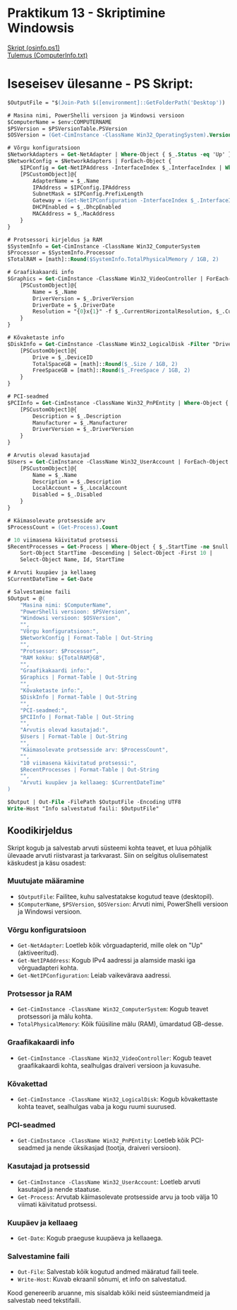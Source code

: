 # Praktikum 13 - Skriptimine Windowsis
[Skript (osinfo.ps1)](/prakt13/osinfo.ps1)  
[Tulemus (ComputerInfo.txt)](/prakt13/ComputerInfo.txt)  

# Iseseisev ülesanne - PS Skript:
```ps
$OutputFile = "$(Join-Path $([environment]::GetFolderPath('Desktop')) 'ComputerInfo.txt')"

# Masina nimi, PowerShelli versioon ja Windowsi versioon
$ComputerName = $env:COMPUTERNAME
$PSVersion = $PSVersionTable.PSVersion
$OSVersion = (Get-CimInstance -ClassName Win32_OperatingSystem).Version

# Võrgu konfiguratsioon
$NetworkAdapters = Get-NetAdapter | Where-Object { $_.Status -eq 'Up' }
$NetworkConfig = $NetworkAdapters | ForEach-Object {
    $IPConfig = Get-NetIPAddress -InterfaceIndex $_.InterfaceIndex | Where-Object { $_.AddressFamily -eq 'IPv4' }
    [PSCustomObject]@{
        AdapterName = $_.Name
        IPAddress = $IPConfig.IPAddress
        SubnetMask = $IPConfig.PrefixLength
        Gateway = (Get-NetIPConfiguration -InterfaceIndex $_.InterfaceIndex).IPv4DefaultGateway.NextHop
        DHCPEnabled = $_.DhcpEnabled
        MACAddress = $_.MacAddress
    }
}

# Protsessori kirjeldus ja RAM
$SystemInfo = Get-CimInstance -ClassName Win32_ComputerSystem
$Processor = $SystemInfo.Processor
$TotalRAM = [math]::Round($SystemInfo.TotalPhysicalMemory / 1GB, 2)

# Graafikakaardi info
$Graphics = Get-CimInstance -ClassName Win32_VideoController | ForEach-Object {
    [PSCustomObject]@{
        Name = $_.Name
        DriverVersion = $_.DriverVersion
        DriverDate = $_.DriverDate
        Resolution = "{0}x{1}" -f $_.CurrentHorizontalResolution, $_.CurrentVerticalResolution
    }
}

# Kõvaketaste info
$DiskInfo = Get-CimInstance -ClassName Win32_LogicalDisk -Filter "DriveType=3" | ForEach-Object {
    [PSCustomObject]@{
        Drive = $_.DeviceID
        TotalSpaceGB = [math]::Round($_.Size / 1GB, 2)
        FreeSpaceGB = [math]::Round($_.FreeSpace / 1GB, 2)
    }
}

# PCI-seadmed
$PCIInfo = Get-CimInstance -ClassName Win32_PnPEntity | Where-Object { $_.PNPClass -eq 'PCI' } | ForEach-Object {
    [PSCustomObject]@{
        Description = $_.Description
        Manufacturer = $_.Manufacturer
        DriverVersion = $_.DriverVersion
    }
}

# Arvutis olevad kasutajad
$Users = Get-CimInstance -ClassName Win32_UserAccount | ForEach-Object {
    [PSCustomObject]@{
        Name = $_.Name
        Description = $_.Description
        LocalAccount = $_.LocalAccount
        Disabled = $_.Disabled
    }
}

# Käimasolevate protsesside arv
$ProcessCount = (Get-Process).Count

# 10 viimasena käivitatud protsessi
$RecentProcesses = Get-Process | Where-Object { $_.StartTime -ne $null } |
    Sort-Object StartTime -Descending | Select-Object -First 10 |
    Select-Object Name, Id, StartTime

# Arvuti kuupäev ja kellaaeg
$CurrentDateTime = Get-Date

# Salvestamine faili
$Output = @(
    "Masina nimi: $ComputerName",
    "PowerShelli versioon: $PSVersion",
    "Windowsi versioon: $OSVersion",
    "",
    "Võrgu konfiguratsioon:",
    $NetworkConfig | Format-Table | Out-String
    "",
    "Protsessor: $Processor",
    "RAM kokku: ${TotalRAM}GB",
    "",
    "Graafikakaardi info:",
    $Graphics | Format-Table | Out-String
    "",
    "Kõvaketaste info:",
    $DiskInfo | Format-Table | Out-String
    "",
    "PCI-seadmed:",
    $PCIInfo | Format-Table | Out-String
    "",
    "Arvutis olevad kasutajad:",
    $Users | Format-Table | Out-String
    "",
    "Käimasolevate protsesside arv: $ProcessCount",
    "",
    "10 viimasena käivitatud protsessi:",
    $RecentProcesses | Format-Table | Out-String
    "",
    "Arvuti kuupäev ja kellaaeg: $CurrentDateTime"
)

$Output | Out-File -FilePath $OutputFile -Encoding UTF8
Write-Host "Info salvestatud faili: $OutputFile"

```

## Koodikirjeldus

Skript kogub ja salvestab arvuti süsteemi kohta teavet, et luua põhjalik ülevaade arvuti riistvarast ja tarkvarast. Siin on selgitus olulisematest käskudest ja käsu osadest:

### Muutujate määramine
- `$OutputFile`: Failitee, kuhu salvestatakse kogutud teave (desktopil).
- `$ComputerName`, `$PSVersion`, `$OSVersion`: Arvuti nimi, PowerShelli versioon ja Windowsi versioon.

### Võrgu konfiguratsioon
- `Get-NetAdapter`: Loetleb kõik võrguadapterid, mille olek on "Up" (aktiveeritud).
- `Get-NetIPAddress`: Kogub IPv4 aadressi ja alamside maski iga võrguadapteri kohta.
- `Get-NetIPConfiguration`: Leiab vaikevärava aadressi.

### Protsessor ja RAM
- `Get-CimInstance -ClassName Win32_ComputerSystem`: Kogub teavet protsessori ja mälu kohta.
- `TotalPhysicalMemory`: Kõik füüsiline mälu (RAM), ümardatud GB-desse.

### Graafikakaardi info
- `Get-CimInstance -ClassName Win32_VideoController`: Kogub teavet graafikakaardi kohta, sealhulgas draiveri versioon ja kuvasuhe.

### Kõvakettad
- `Get-CimInstance -ClassName Win32_LogicalDisk`: Kogub kõvakettaste kohta teavet, sealhulgas vaba ja kogu ruumi suurused.

### PCI-seadmed
- `Get-CimInstance -ClassName Win32_PnPEntity`: Loetleb kõik PCI-seadmed ja nende üksikasjad (tootja, draiveri versioon).

### Kasutajad ja protsessid
- `Get-CimInstance -ClassName Win32_UserAccount`: Loetleb arvuti kasutajad ja nende staatuse.
- `Get-Process`: Arvutab käimasolevate protsesside arvu ja toob välja 10 viimati käivitatud protsessi.

### Kuupäev ja kellaaeg
- `Get-Date`: Kogub praeguse kuupäeva ja kellaaega.

### Salvestamine faili
- `Out-File`: Salvestab kõik kogutud andmed määratud faili teele.
- `Write-Host`: Kuvab ekraanil sõnumi, et info on salvestatud.

Kood genereerib aruanne, mis sisaldab kõiki neid süsteemiandmeid ja salvestab need tekstifaili.
